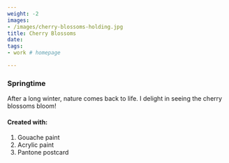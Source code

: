 ```yaml
---
weight: -2
images:
- /images/cherry-blossoms-holding.jpg
title: Cherry Blossoms
date:
tags:
- work # homepage

---
```

### Springtime
 After a long winter, nature comes back to life. I delight in seeing the cherry blossoms bloom!

#### Created with:

1. Gouache paint
2. Acrylic paint
3. Pantone postcard

